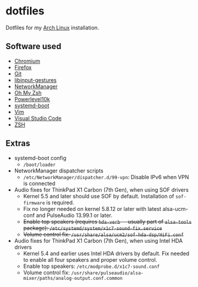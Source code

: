 # dotfiles

Dotfiles for my [Arch Linux](https://www.archlinux.org/) installation.

## Software used

- [Chromium](https://www.chromium.org/Home)
- [Firefox](https://www.mozilla.org/en-US/firefox/new/)
- [Git](https://git-scm.com)
- [libinput-gestures](https://github.com/bulletmark/libinput-gestures)
- [NetworkManager](https://gitlab.freedesktop.org/NetworkManager/NetworkManager)
- [Oh My Zsh](https://github.com/ohmyzsh/ohmyzsh)
- [Powerlevel10k](https://github.com/romkatv/powerlevel10k)
- [systemd-boot](https://www.freedesktop.org/wiki/Software/systemd/systemd-boot/)
- [Vim](https://www.vim.org)
- [Visual Studio Code](https://code.visualstudio.com/)
- [ZSH](http://zsh.sourceforge.net/)

## Extras

- systemd-boot config
  - `/boot/loader`
- NetworkManager dispatcher scripts
  - `/etc/NetworkManager/dispatcher.d/99-vpn`: Disable IPv6 when VPN is connected
- Audio fixes for ThinkPad X1 Carbon (7th Gen), when using SOF drivers
  - Kernel 5.5 and later should use SOF by default. Installation of `sof-firmware` is required.
  - Fix no longer needed on kernel 5.8.12 or later with latest alsa-ucm-conf and PulseAudio 13.99.1 or later.
  - ~~Enable top speakers (requires `hda-verb` -- usually part of `alsa-tools` package): `/etc/systemd/system/x1c7-sound-fix.service`~~
  - ~~Volume control fix: `/usr/share/alsa/ucm2/sof-hda-dsp/HiFi.conf`~~
- Audio fixes for ThinkPad X1 Carbon (7th Gen), when using Intel HDA drivers
  - Kernel 5.4 and earlier uses Intel HDA drivers by default. Fix needed to enable all four speakers and proper volume control.
  - Enable top speakers: `/etc/modprobe.d/x1c7-sound.conf`
  - Volume control fix: `/usr/share/pulseaudio/alsa-mixer/paths/analog-output.conf.common`
